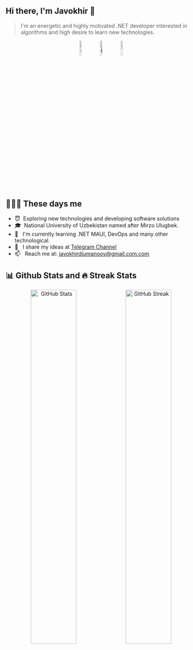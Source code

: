  <!--<h1 align="center">
  <img src="https://raw.githubusercontent.com/Jumanov-Javohir/Jumanov-Javohir/master/name.svg" />
</h1> -->

## Hi there, I'm Javokhir 👋
> I'm an energetic and highly motivated .NET developer  interested in algorithms and high desire to learn new technologies.

<p align="middle">
<a href="https://www.linkedin.com/in/javokhir-djumanov-763a25253/"><img alt="LinkedIn" width="10%" src="https://img.shields.io/badge/LinkedIn-gray?style=flat-square&logo=linkedin"></a>
<a href="https://leetcode.com/javokhirdjumanov/"><img alt="Leetcode" width="10%" src="https://img.shields.io/badge/Leetcode-gray?style=flat-square&logo=leetcode"></a>
<a href="https://t.me/javokhirdjumanov"><img alt="Telegram" width="10%" src="https://img.shields.io/badge/telegram-gray?style=flat-square&logo=telegram"></a>
</p>   

 <p align="center">
  
 <h2> 👨🏻‍💻 These days me </h2>

- 😇 &nbsp;Exploring new technologies and developing software solutions
- 🎓 &nbsp;National University of Uzbekistan named after Mirzo Ulugbek.
- 💼 &nbsp; I'm currently learning .NET MAUI, DevOps and many other technological.
- 📝 &nbsp; I share my ideas at [Telegram Channel](https://t.me/dotnetopensource)
- 📫 &nbsp; Reach me at: javokhirdjumanoov@gmail.com.com
<h3> </h3>

<h2>📊 Github Stats and 🔥 Streak Stats</h2>

 <div align="center">
    <img alt="GitHub Stats" width="49%" src="https://github-readme-stats.vercel.app/api?username=Jumanov-Javohir&theme=highcontrast&hide_border=true&count_private=true&show_icons=true">
    <!-- https://github.com/DenverCoder1/github-readme-streak-stats -->
    <img alt="GitHub Streak" width="49%" src="https://github-readme-streak-stats.herokuapp.com/?user=Jumanov-Javohir&theme=highcontrast&hide_border=true">

</div>
